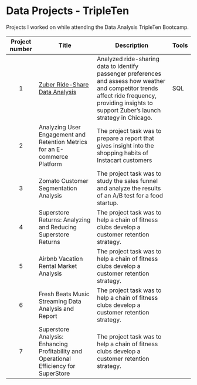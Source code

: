 # Data Projects - TripleTen
Projects I worked on while attending the Data Analysis TripleTen Bootcamp.


| Project number | Title | Description | Tools |
| :-----------: | ----------- |----------- | ----------- |
| 1 | [Zuber Ride-Share Data Analysis](https://github.com/thaismvelez/ride-share-data-analysis.git) | Analyzed ride-sharing data to identify passenger preferences and assess how weather and competitor trends affect ride frequency, providing insights to support Zuber’s launch strategy in Chicago. | SQL |
| 2 | Analyzing User Engagement and Retention Metrics for an E-commerce Platform | The project task was to prepare a report that gives insight into the shopping habits of Instacart customers |
| 3 | Zomato Customer Segmentation Analysis | The project task was to study the sales funnel and analyze the results of an A/B test for a food startup. |
| 4 | Superstore Returns: Analyzing and Reducing Superstore Returns | The project task was to help a chain of fitness clubs develop a customer retention strategy. |
| 5 | Airbnb Vacation Rental Market Analysis | The project task was to help a chain of fitness clubs develop a customer retention strategy. |
| 6 | Fresh Beats Music Streaming Data Analysis and Report | The project task was to help a chain of fitness clubs develop a customer retention strategy. |
| 7 | Superstore Analysis: Enhancing Profitability and Operational Efficiency for SuperStore | The project task was to help a chain of fitness clubs develop a customer retention strategy. |
